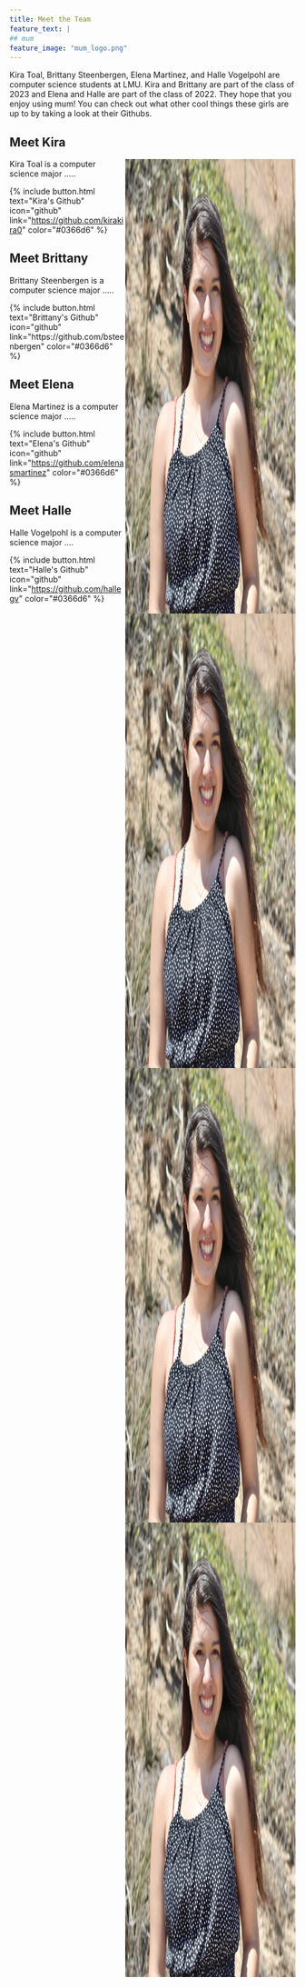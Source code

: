 ```yaml
---
title: Meet the Team
feature_text: |
## mum
feature_image: "mum_logo.png"
---
```


Kira Toal, Brittany Steenbergen, Elena Martinez, and Halle Vogelpohl are computer science students at LMU. Kira and Brittany are part of the class of 2023 and Elena and Halle are part of the class of 2022. They hope that you enjoy using mum! You can check out what other cool things these girls are up to by taking a look at their Githubs.

## Meet Kira

<img style="float: right;" src="elena_pic.png" position="right" width="300" height="800">

Kira Toal is a computer science major .....

{% include button.html text="Kira's Github" icon="github" link="https://github.com/kirakira0" color="#0366d6" %}

## Meet Brittany

Brittany Steenbergen is a computer science major .....

<img style="float: right;" src="elena_pic.png" position="right" width="300" height="800">
{% include button.html text="Brittany's Github" icon="github" link="https://github.com/bsteenbergen" color="#0366d6" %}

## Meet Elena

Elena Martinez is a computer science major .....
<img style="float: right;" src="elena_pic.png" position="right" width="300" height="800">

{% include button.html text="Elena's Github" icon="github" link="https://github.com/elenasmartinez" color="#0366d6" %}

## Meet Halle

Halle Vogelpohl is a computer science major ....
<img style="float: right;" src="elena_pic.png" position="right" width="300" height="800">

{% include button.html text="Halle's Github" icon="github" link="https://github.com/hallegv" color="#0366d6" %}
